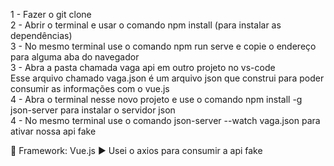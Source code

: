 1 - Fazer o git clone <br>
2 - Abrir o terminal e usar o comando npm install (para instalar as dependências)<br>
3 - No mesmo terminal use o comando npm run serve e copie o endereço para alguma aba do navegador<br>
3 - Abra a pasta chamada vaga api em outro projeto no vs-code<br>
Esse arquivo chamado vaga.json é um arquivo json que construi para poder consumir as informações com o vue.js<br>
4 - Abra o terminal nesse novo projeto e use o comando npm install -g json-server para instalar o servidor json<br>
4 - No mesmo terminal use o comando json-server --watch vaga.json para ativar nossa api fake<br>

🚀 Framework: Vue.js
▶️ Usei o axios para consumir a api fake
